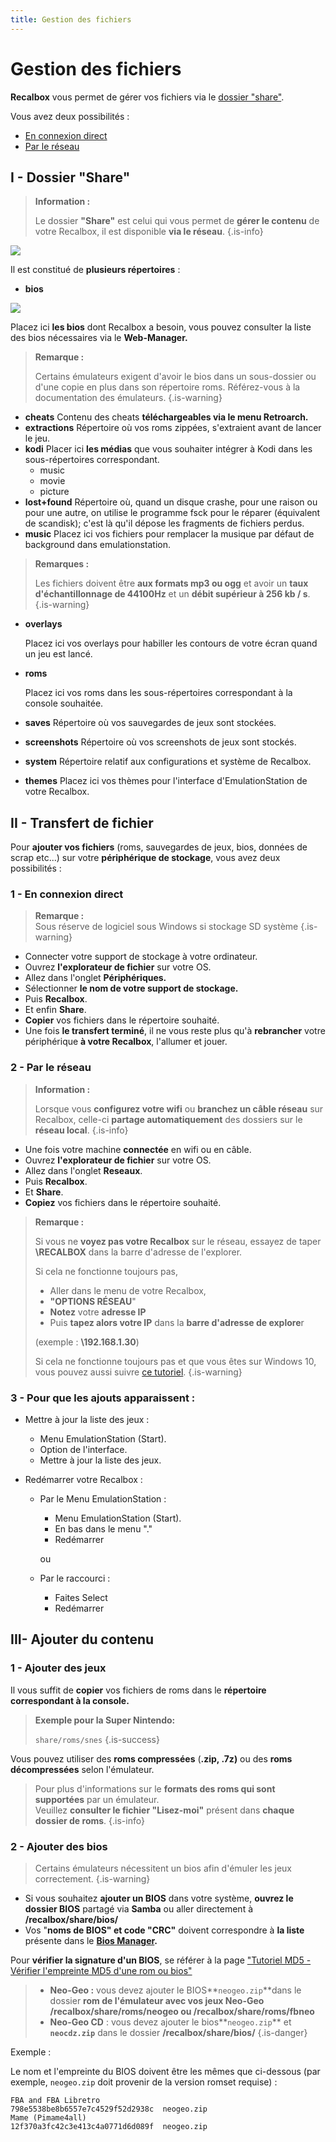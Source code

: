 ```yaml
---
title: Gestion des fichiers
---
```


# Gestion des fichiers

**Recalbox** vous permet de gérer vos fichiers via le [dossier "share"](/fr/usage-basique/gestion-des-fichiers).

Vous avez deux possibilités :

* [En connexion direct](/fr/usage-basique/gestion-des-fichiers)
* [Par le réseau](/fr/usage-basique/gestion-des-fichiers)

## I - Dossier "Share"


>**Information :**
>
>Le dossier **"Share"** est celui qui vous permet de **gérer le contenu** de votre Recalbox, il est disponible **via le réseau**.
{.is-info}

![](/migration-images/usage-basique/image%20%2822%29.png)



Il est constitué de **plusieurs répertoires** :

* **bios**

![](/migration-images/usage-basique/image%20%2838%29.png)

Placez ici **les bios** dont Recalbox a besoin, vous pouvez consulter la liste des bios nécessaires via le **Web-Manager.**


>**Remarque :**
>
>Certains émulateurs exigent d'avoir le bios dans un sous-dossier ou d'une copie en plus dans son répertoire roms. Référez-vous à la documentation des émulateurs.
{.is-warning}

* **cheats** Contenu des cheats **téléchargeables via le menu Retroarch.**
* **extractions** Répertoire où vos roms zippées, s'extraient avant de lancer le jeu.
* **kodi** Placer ici **les médias** que vous souhaiter intégrer à Kodi dans les sous-répertoires correspondant.
  * music
  * movie
  * picture
* **lost+found** Répertoire où, quand un disque crashe, pour une raison ou pour une autre, on utilise le programme fsck pour le réparer \(équivalent de scandisk\); c'est là qu'il dépose les fragments de fichiers perdus.
* **music** Placez ici vos fichiers pour remplacer la musique par défaut de background dans emulationstation.


>**Remarques :**  
>  
>Les fichiers doivent être **aux formats mp3 ou ogg** et avoir un **taux d'échantillonnage de 44100Hz** et un **débit supérieur à 256 kb / s**.
{.is-warning}

* **overlays**

  Placez ici vos overlays pour habiller les contours de votre écran quand un jeu est lancé.

* **roms**

  Placez ici vos roms dans les sous-répertoires correspondant à la console souhaitée.

* **saves** Répertoire où vos sauvegardes de jeux sont stockées.
* **screenshots** Répertoire où vos screenshots de jeux sont stockés.
* **system** Répertoire relatif aux configurations et système de Recalbox.
* **themes** Placez ici vos thèmes pour l'interface d'EmulationStation de votre Recalbox.

## II - Transfert de fichier

Pour **ajouter vos fichiers** \(roms, sauvegardes de jeux, bios, données de scrap etc...\) sur votre **périphérique de stockage**, vous avez deux possibilités :

### 1 - En connexion direct


>**Remarque :**  
>Sous réserve de logiciel sous Windows si stockage SD système
{.is-warning}

* Connecter votre support de stockage à votre ordinateur.
* Ouvrez **l'explorateur de fichier** sur votre OS.
* Allez dans l'onglet **Périphériques.**
* Sélectionner **le nom de votre support de stockage.**
* Puis **Recalbox**.
* Et enfin **Share**.
* **Copier** vos fichiers dans le répertoire souhaité.
* Une fois **le transfert terminé**, il ne vous reste plus qu'à **rebrancher** votre périphérique **à votre Recalbox**, l'allumer et jouer.

### 2 - Par le réseau


>**Information :**
>
>Lorsque vous **configurez votre wifi** ou **branchez un câble réseau** sur Recalbox, celle-ci **partage automatiquement** des dossiers sur le **réseau local**.
{.is-info}

* Une fois votre machine **connectée** en wifi ou en câble.
* Ouvrez **l'explorateur de fichier** sur votre OS.
* Allez dans l'onglet **Reseaux**.
* Puis **Recalbox**.
* Et **Share**.
* **Copiez** vos fichiers dans le répertoire souhaité.


>**Remarque :**
>
>Si vous ne **voyez pas votre Recalbox** sur le réseau, essayez de taper **\\RECALBOX** dans la barre d'adresse de l'explorer. 
>
>Si cela ne fonctionne toujours pas, 
>
>* Aller dans le menu de votre Recalbox,
>* **"OPTIONS RÉSEAU**"
>* **Notez** votre **adresse IP**
>* Puis **tapez alors votre IP** dans la **barre d'adresse de explore**r
>
>\(exemple : **\\192.168.1.30**\)
>
>Si cela ne fonctionne toujours pas et que vous êtes sur Windows 10, vous pouvez aussi suivre [ce tutoriel](/fr/tutoriels/reseau/partage/windows-10-impossible-dacceder-a-recalbox-depuis-le-partage-reseau).
{.is-warning}

### 3 - Pour que les ajouts apparaissent :

* Mettre à jour la liste des jeux :

  * Menu EmulationStation \(Start\).
  * Option de l'interface.
  * Mettre à jour la liste des jeux.

* Redémarrer votre Recalbox :
  * Par le Menu EmulationStation :

    * Menu EmulationStation \(Start\).
    * En bas dans le menu "."
    * Redémarrer

    ou

  * Par le raccourci :
    * Faites Select
    * Redémarrer

## III- Ajouter du contenu

### 1 - Ajouter des jeux

Il vous suffit de **copier** vos fichiers de roms dans le **répertoire correspondant à la console.**


>**Exemple pour la Super Nintendo:**
>
>`share/roms/snes`
{.is-success}

Vous pouvez utiliser des **roms compressées** \(**.zip, .7z\)** ou des **roms décompressées** selon l'émulateur.


>Pour plus d'informations sur le **formats des roms qui sont supportées** par un émulateur.  
>Veuillez **consulter le fichier "Lisez-moi"** présent dans **chaque dossier de roms**.
{.is-info}

### 2 - Ajouter des **bios**


>Certains émulateurs nécessitent un bios afin d'émuler les jeux correctement.
{.is-warning}

* Si vous souhaitez **ajouter un BIOS** dans votre système, **ouvrez le dossier BIOS** partagé via **Samba** ou aller directement à **/recalbox/share/bios/** 
* Vos "**noms de BIOS" et code "CRC"** doivent correspondre à **la liste** présente dans le [**Bios Manager**](/fr/usage-basique/fonctionnalites/bios-manager)**.**

Pour **vérifier la signature d'un BIOS**, se référer à la page ["Tutoriel MD5 - Vérifier l'empreinte MD5 d'une rom ou bios"](/fr/tutoriels/utilitaires/gestion-des-roms/verifier-lempreinte-md5-dune-rom-ou-bios)


>* **Neo-Geo :** vous devez ajouter le BIOS**`neogeo.zip`**dans le dossier **rom de l'émulateur avec vos jeux Neo-Geo /recalbox/share/roms/neogeo ou /recalbox/share/roms/fbneo** 
>* **Neo-Geo CD** : vous devez ajouter le bios**`neogeo.zip`** et **`neocdz.zip`** dans le dossier **/recalbox/share/bios/**
{.is-danger}

Exemple :

Le nom et l'empreinte du BIOS doivent être les mêmes que ci-dessous \(par exemple, `neogeo.zip` doit provenir de la version romset requise\) :

```text
FBA and FBA Libretro
798e5538be8b6557e7c4529f52d2938c  neogeo.zip
Mame (Pimame4all)
12f370a3fc42c3e413c4a0771d6d089f  neogeo.zip
```


